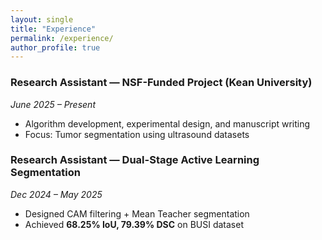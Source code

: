 ```yaml
---
layout: single
title: "Experience"
permalink: /experience/
author_profile: true
---
```


### Research Assistant — NSF-Funded Project (Kean University)  
*June 2025 – Present*  
- Algorithm development, experimental design, and manuscript writing  
- Focus: Tumor segmentation using ultrasound datasets  

### Research Assistant — Dual-Stage Active Learning Segmentation  
*Dec 2024 – May 2025*  
- Designed CAM filtering + Mean Teacher segmentation  
- Achieved **68.25% IoU, 79.39% DSC** on BUSI dataset
